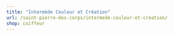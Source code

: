 ```yaml
---
title: "Intermède Couleur et Création"
url: /saint-pierre-des-corps/intermede-couleur-et-creation/
shop: coiffeur
---
```


